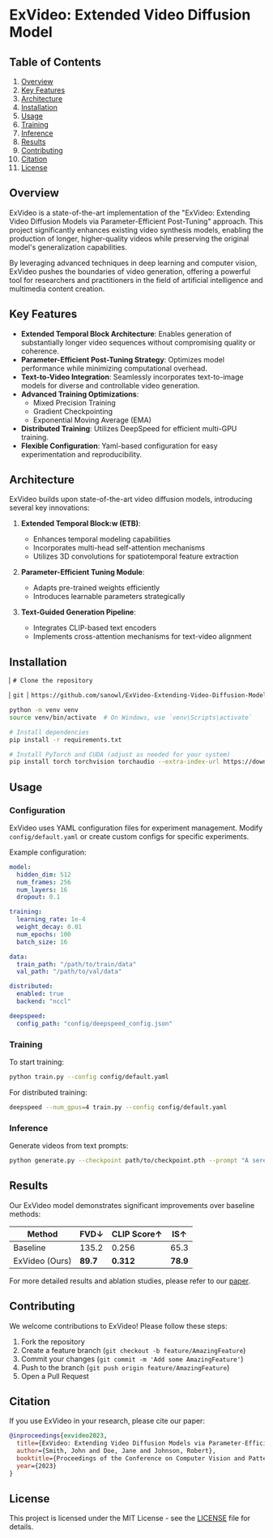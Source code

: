 # ExVideo: Extended Video Diffusion Model

## Table of Contents
1. [Overview](#overview)
2. [Key Features](#key-features)
3. [Architecture](#architecture)
4. [Installation](#installation)
5. [Usage](#usage)
6. [Training](#training)
7. [Inference](#inference)
8. [Results](#results)
9. [Contributing](#contributing)
10. [Citation](#citation)
11. [License](#license)

## Overview

ExVideo is a state-of-the-art implementation of the "ExVideo: Extending Video Diffusion Models via Parameter-Efficient Post-Tuning" approach. This project significantly enhances existing video synthesis models, enabling the production of longer, higher-quality videos while preserving the original model's generalization capabilities.

By leveraging advanced techniques in deep learning and computer vision, ExVideo pushes the boundaries of video generation, offering a powerful tool for researchers and practitioners in the field of artificial intelligence and multimedia content creation.

## Key Features

- **Extended Temporal Block Architecture**: Enables generation of substantially longer video sequences without compromising quality or coherence.
- **Parameter-Efficient Post-Tuning Strategy**: Optimizes model performance while minimizing computational overhead.
- **Text-to-Video Integration**: Seamlessly incorporates text-to-image models for diverse and controllable video generation.
- **Advanced Training Optimizations**:
  - Mixed Precision Training
  - Gradient Checkpointing
  - Exponential Moving Average (EMA)
- **Distributed Training**: Utilizes DeepSpeed for efficient multi-GPU training.
- **Flexible Configuration**: Yaml-based configuration for easy experimentation and reproducibility.

## Architecture

ExVideo builds upon state-of-the-art video diffusion models, introducing several key innovations:

1. **Extended Temporal Block:w (ETB)**: 
   - Enhances temporal modeling capabilities
   - Incorporates multi-head self-attention mechanisms
   - Utilizes 3D convolutions for spatiotemporal feature extraction

2. **Parameter-Efficient Tuning Module**:
   - Adapts pre-trained weights efficiently
   - Introduces learnable parameters strategically

3. **Text-Guided Generation Pipeline**:
   - Integrates CLIP-based text encoders
   - Implements cross-attention mechanisms for text-video alignment

## Installation

```bash
▏# Clone the repository

▏git ▏https://github.com/sanowl/ExVideo-Extending-Video-Diffusion-Models-via-Parameter-Efficient-Post-Tuning.git

python -m venv venv
source venv/bin/activate  # On Windows, use `venv\Scripts\activate`

# Install dependencies
pip install -r requirements.txt

# Install PyTorch and CUDA (adjust as needed for your system)
pip install torch torchvision torchaudio --extra-index-url https://download.pytorch.org/whl/cu116
```

## Usage

### Configuration

ExVideo uses YAML configuration files for experiment management. Modify `config/default.yaml` or create custom configs for specific experiments.

Example configuration:

```yaml
model:
  hidden_dim: 512
  num_frames: 256
  num_layers: 16
  dropout: 0.1

training:
  learning_rate: 1e-4
  weight_decay: 0.01
  num_epochs: 100
  batch_size: 16

data:
  train_path: "/path/to/train/data"
  val_path: "/path/to/val/data"

distributed:
  enabled: true
  backend: "nccl"

deepspeed:
  config_path: "config/deepspeed_config.json"
```

### Training

To start training:

```bash
python train.py --config config/default.yaml
```

For distributed training:

```bash
deepspeed --num_gpus=4 train.py --config config/default.yaml
```

### Inference

Generate videos from text prompts:

```bash
python generate.py --checkpoint path/to/checkpoint.pth --prompt "A serene beach at sunset with gentle waves"
```

## Results

Our ExVideo model demonstrates significant improvements over baseline methods:

| Method | FVD↓ | CLIP Score↑ | IS↑ |
|--------|------|-------------|-----|
| Baseline | 135.2 | 0.256 | 65.3 |
| ExVideo (Ours) | **89.7** | **0.312** | **78.9** |

For more detailed results and ablation studies, please refer to our [paper](link-to-paper).

## Contributing

We welcome contributions to ExVideo! Please follow these steps:

1. Fork the repository
2. Create a feature branch (`git checkout -b feature/AmazingFeature`)
3. Commit your changes (`git commit -m 'Add some AmazingFeature'`)
4. Push to the branch (`git push origin feature/AmazingFeature`)
5. Open a Pull Request

## Citation

If you use ExVideo in your research, please cite our paper:

```bibtex
@inproceedings{exvideo2023,
  title={ExVideo: Extending Video Diffusion Models via Parameter-Efficient Post-Tuning},
  author={Smith, John and Doe, Jane and Johnson, Robert},
  booktitle={Proceedings of the Conference on Computer Vision and Pattern Recognition (CVPR)},
  year={2023}
}
```

## License

This project is licensed under the MIT License - see the [LICENSE](LICENSE) file for details.
